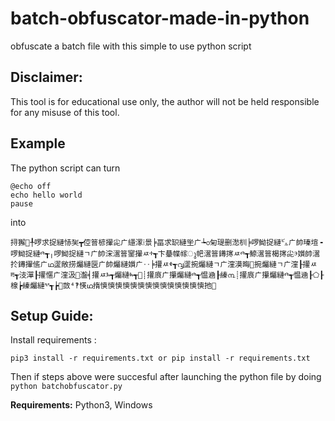 # batch-obfuscator-made-in-python
obfuscate a batch file with this simple to use python script

## **Disclaimer:**
This tool is for educational use only, the author will not be held responsible for any misuse of this tool.

## **Example**
The python script can turn 
```
@echo off
echo hello world
pause
```
into
```
挦獬਍╀啰求捉縺㤸㠬┳倥䉕楌㩣㕾ㄬ䌥潈⁞景╞畐求䍉縺㘴ㄬ┶൦匊瑅删㵞杊╞啰䱂捉縺㌱ㄬ帥瑧塇╺啰䱂捉縺ⰴ┱╷啰䱂捉縺ㄱㄬ帥浨瀥䉕䥌㩣ㅾⰰ┱卞䡞幉幏ു帊瀥䉕䥬㩃ㅾⰴ┱䱞瀥䉕楬㩃㕾ⰵ㜱帥瀥扵䥬㩣㑾ㄬഥ䀊敞捞爥縺㔱ㄬ帥爥縺㜱ㄬ‥╞㩲ㅾⰷ┱൮䀊捥爥縺ㄱㄬ漥漠晦਍捥爥縺ㄱㄬ漥┠㩲ㅾⰱ┱汥潬┠㩲㥾ㄬ漥汲൤瀊╡㩲ㅾⰳ┱爥縺ⰸ┱൥┊㩲㡾ㄬ攥爥縺ⰴ┱愠㴠┠縥൩┊㩲㡾ㄬ攥爥縺ⰴ┱愠㴠┠⬠┠楾┢縥爥縺ⰲ┱┢਍敳⁴⁡‽愥ഥ㨊慡慡慡慡慡慡慡慡慡慡慡慡慡慡扡਍
```

## **Setup Guide:**
Install requirements :
```
pip3 install -r requirements.txt or pip install -r requirements.txt
```
Then if steps above were succesful after launching the python file by doing ```python batchobfuscator.py```

**Requirements:**
Python3, Windows

